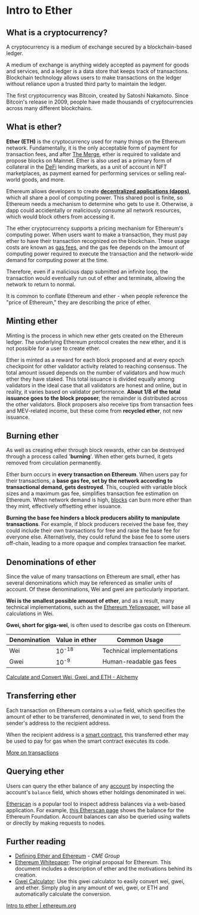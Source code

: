 # Intro to Ether

## What is a cryptocurrency?

A cryptocurrency is a medium of exchange secured by a blockchain-based ledger.

A medium of exchange is anything widely accepted as payment for goods and services, and a ledger is a data store that keeps track of transactions. Blockchain technology allows users to make transactions on the ledger without reliance upon a trusted third party to maintain the ledger.

The first cryptocurrency was Bitcoin, created by Satoshi Nakamoto. Since Bitcoin's release in 2009, people have made thousands of cryptocurrencies across many different blockchains.

## What is ether?

**Ether (ETH)** is the cryptocurrency used for many things on the Ethereum network. Fundamentally, it is the only acceptable form of payment for transaction fees, and after [The Merge](https://ethereum.org/en/upgrades/merge/), ether is required to validate and propose blocks on Mainnet. Ether is also used as a primary form of collateral in the [DeFi](https://ethereum.org/en/defi/) lending markets, as a unit of account in NFT marketplaces, as payment earned for performing services or selling real-world goods, and more.

Ethereum allows developers to create [**decentralized applications (dapps)**](https://ethereum.org/en/developers/docs/dapps/), which all share a pool of computing power. This shared pool is finite, so Ethereum needs a mechanism to determine who gets to use it. Otherwise, a dapp could accidentally or maliciously consume all network resources, which would block others from accessing it.

The ether cryptocurrency supports a pricing mechanism for Ethereum's computing power. When users want to make a transaction, they must pay ether to have their transaction recognized on the blockchain. These usage costs are known as [gas fees](https://ethereum.org/en/developers/docs/gas/), and the gas fee depends on the amount of computing power required to execute the transaction and the network-wide demand for computing power at the time.

Therefore, even if a malicious dapp submitted an infinite loop, the transaction would eventually run out of ether and terminate, allowing the network to return to normal.

It is common to conflate Ethereum and ether - when people reference the "price of Ethereum," they are describing the price of ether.

## Minting ether

Minting is the process in which new ether gets created on the Ethereum ledger. The underlying Ethereum protocol creates the new ether, and it is not possible for a user to create ether.

Ether is minted as a reward for each block proposed and at every epoch checkpoint for other validator activity related to reaching consensus. The total amount issued depends on the number of validators and how much ether they have staked. This total issuance is divided equally among validators in the ideal case that all validators are honest and online, but in reality, it varies based on validator performance. **About 1/8 of the total issuance goes to the block proposer**; the remainder is distributed across the other validators. Block proposers also receive tips from transaction fees and MEV-related income, but these come from **recycled ether**, not new issuance.

## Burning ether

As well as creating ether through block rewards, ether can be destroyed through a process called '**burning**'. When ether gets burned, it gets removed from circulation permanently.

Ether burn occurs in **every transaction on Ethereum**. When users pay for their transactions, a **base gas fee, set by the network according to transactional demand, gets destroyed**. This, coupled with variable block sizes and a maximum gas fee, simplifies transaction fee estimation on Ethereum. When network demand is high, [blocks](https://etherscan.io/block/12965263) can burn more ether than they mint, effectively offsetting ether issuance.

**Burning the base fee hinders a block producers ability to manipulate transactions**. For example, if block producers received the base fee, they could include their own transactions for free and raise the base fee for everyone else. Alternatively, they could refund the base fee to some users off-chain, leading to a more opaque and complex transaction fee market.

## Denominations of ether

Since the value of many transactions on Ethereum are small, ether has several denominations which may be referenced as smaller units of account. Of these denominations, Wei and gwei are particularly important.

**Wei is the smallest possible amount of ether**, and as a result, many technical implementations, such as the [Ethereum Yellowpaper](https://ethereum.github.io/yellowpaper/paper.pdf), will base all calculations in Wei.

**Gwei, short for giga-wei**, is often used to describe gas costs on Ethereum.

| Denomination | Value in ether | Common Usage |
| --- | --- | --- |
| Wei | 10<sup>-18</sup> | Technical implementations |
| Gwei | 10<sup>-9</sup> | Human-readable gas fees |

[Calculate and Convert Wei, Gwei, and ETH - Alchemy](https://www.alchemy.com/gwei-calculator)

## Transferring ether

Each transaction on Ethereum contains a `value` field, which specifies the amount of ether to be transferred, denominated in wei, to send from the sender's address to the recipient address.

When the recipient address is a [smart contract](https://ethereum.org/en/developers/docs/smart-contracts/), this transferred ether may be used to pay for gas when the smart contract executes its code.

[More on transactions](https://ethereum.org/en/developers/docs/transactions/)

## Querying ether

Users can query the ether balance of any [account](https://ethereum.org/en/developers/docs/accounts/) by inspecting the account's `balance` field, which shows ether holdings denominated in wei.

[Etherscan](https://etherscan.io/) is a popular tool to inspect address balances via a web-based application. For example, [this Etherscan page](https://etherscan.io/address/0xde0b295669a9fd93d5f28d9ec85e40f4cb697bae) shows the balance for the Ethereum Foundation. Account balances can also be queried using wallets or directly by making requests to nodes.

## Further reading

- [Defining Ether and Ethereum](https://www.cmegroup.com/education/courses/introduction-to-ether/defining-ether-and-ethereum.html) - _CME Group_
- [Ethereum Whitepaper](https://ethereum.org/en/whitepaper/): The original proposal for Ethereum. This document includes a description of ether and the motivations behind its creation.
- [Gwei Calculator](https://www.alchemy.com/gwei-calculator): Use this gwei calculator to easily convert wei, gwei, and ether. Simply plug in any amount of wei, gwei, or ETH and automatically calculate the conversion.

[Intro to ether | ethereum.org](https://ethereum.org/en/developers/docs/intro-to-ether/)
